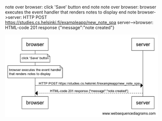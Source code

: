 note over browser:
click 'Save' button
end note
note over browser:
browser executes the event handler
that renders notes to display
end note
browser->server: HTTP POST https://studies.cs.helsinki.fi/exampleapp/new_note_spa
server-->browser: HTML-code 201 response {"message":"note created"}

![img](./img/0.6.jpeg)